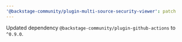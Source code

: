 ```yaml
---
'@backstage-community/plugin-multi-source-security-viewer': patch
---
```


Updated dependency `@backstage-community/plugin-github-actions` to `^0.9.0`.
